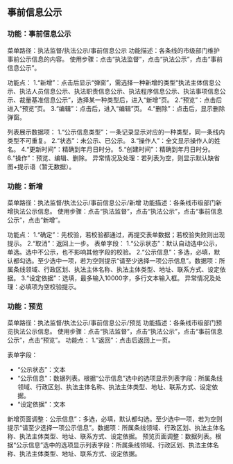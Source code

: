 ## 事前信息公示
### 功能：事前信息公示
菜单路径：执法监督/执法公示/事前信息公示
功能描述：各条线的市级部门维护事前公示信息的内容。
使用步骤：点击“执法监督”，点击“执法公示”，点击“事前信息公示”。

功能点：
1.“新增”：点击后显示“弹窗”，需选择一种新增的类型“执法主体信息公示、执法人员信息公示、执法职责信息公示、执法程序信息公示、执法事项信息公示、裁量基准信息公示”，选择某一种类型后，进入“新增”页。
2.“预览”：点击后进入“预览”页。
3.“编辑”：点击后，进入“编辑”页。
4.“删除”：点击后，显示删除弹窗。

列表展示数据项：
1.“公示信息类型”：一条记录显示对应的一种类型，同一条线内类型不可重复。
2.“状态”：未公示、已公示。
3.“操作人”：全文显示操作人的姓名。
4.“更新时间”：精确到年月日时分。
5.“创建时间”：精确到年月日时分。
6.“操作”：预览、编辑、删除。
异常情况及处理：若列表为空，则显示默认缺省图+提示语（暂无数据）。

### 功能：新增
菜单路径：执法监督/执法公示/事前信息公示/新增
功能描述：各条线市级部门新增执法公示信息。
使用步骤：点击“执法监督”，点击“执法公示”，点击“事前信息公示”，点击“新增”。

功能点：
1.“确定”：先校验，若校验都通过，再提交表单数据；若校验失败则出现提示。
2.“取消”：返回上一步。
表单字段：
1.“公示状态”：默认自动选中公示，单选。选中不公示，也不影响其他字段的校验。
2.“公示信息”：多选，必填，默认都勾选。至少选中一项，若为空则提示“请至少选择一项公示信息”。数据项：所属条线领域、行政区划、执法主体名称、执法主体类型、地址、联系方式、设定依据。
3.“设定依据”：选填，最多输入10000字，多行文本输入框。
异常情况及处理：必填项为空校验提示。

### 功能：预览
菜单路径：执法监督/执法公示/事前信息公示/预览
功能描述：各条线市级部门预览执法公示信息。
使用步骤：点击“执法监督”，点击“执法公示”，点击“事前信息公示”，点击“预览”。
功能点：
1.“返回”：点击后返回上一页。

表单字段：
- “公示状态”：文本
- “公示信息”：数据列表。根据“公示信息”选中的选项显示列表字段：所属条线领域、行政区划、执法主体名称、执法主体类型、地址、联系方式、设定依据。
- “设定依据”：文本


新增页面调整：公示信息”：多选，必填，默认都勾选。至少选中一项，若为空则提示“请至少选择一项公示信息”。数据项：所属条线领域、行政区划、执法主体名称、执法主体类型、地址、联系方式、设定依据。
预览页面调整：数据列表。根据“公示信息”选中的选项显示列表字段：所属条线领域、行政区划、执法主体名称、执法主体类型、地址、联系方式、设定依据。

